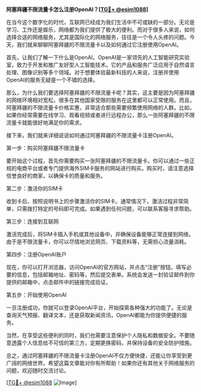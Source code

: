 **阿塞拜疆不限流量卡怎么注册OpenAI？[[TG💪+ @esim1088](https://t.me/s/esim1088)]**

在当今这个数字化的时代，互联网已经成为我们生活中不可或缺的一部分。无论是学习、工作还是娱乐，网络都为我们提供了极大的便利。而对于很多人来说，如何选择合适的网络服务，尤其是国际化的网络服务，往往是一个令人头疼的问题。今天，我们就来聊聊阿塞拜疆的不限流量卡以及如何通过它注册使用OpenAI。

首先，让我们了解一下什么是OpenAI。OpenAI是一家领先的人工智能研究实验室，致力于开发和推广友好型人工智能技术。它的产品和服务广泛应用于自然语言处理、图像识别等多个领域。对于想要体验最新科技的人来说，注册并使用OpenAI的服务无疑是一个不错的选择。

那么，为什么我们要选择阿塞拜疆的不限流量卡呢？其实，这主要是因为阿塞拜疆的网络环境相对宽松，很多在其他国家受限的服务在这里都可以正常使用。而且，阿塞拜疆的不限流量卡价格实惠，非常适合那些需要频繁使用网络的人群。比如，如果你经常需要在线学习、观看视频或者进行远程办公，那么一张阿塞拜疆的不限流量卡就能很好地满足你的需求。

接下来，我们就来详细说说如何通过阿塞拜疆的不限流量卡注册OpenAI。

第一步：购买阿塞拜疆不限流量卡

要开始这个过程，首先你需要购买一张阿塞拜疆的不限流量卡。你可以通过一些正规的电商平台或者专门提供海外SIM卡服务的网站进行购买。购买时，请注意选择信誉良好的商家，以确保卡的质量和服务。

第二步：激活你的SIM卡

收到卡后，按照说明书上的步骤激活你的SIM卡。通常情况下，激活过程非常简单，只需拨打特定的号码即可完成。如果遇到任何问题，可以联系客服寻求帮助。

第三步：连接到互联网

激活完成后，将SIM卡插入手机或其他设备中，并确保设备能够正常连接到网络。由于是不限流量卡，你可以尽情地浏览网页、下载资料等，无需担心流量消耗。

第四步：注册OpenAI账户

现在，你可以打开浏览器，访问OpenAI的官方网站，并点击“注册”按钮。填写必要的信息，包括邮箱地址、密码等，然后提交表单。系统会发送一封验证邮件到你提供的邮箱中，点击邮件中的链接完成验证。

第五步：开始使用OpenAI

一旦注册成功，你就可以登录OpenAI平台，开始探索各种强大的功能了。无论是查询天气预报、翻译文本，还是获取新闻资讯，OpenAI都能为你提供便捷的服务。

当然，在享受这些便利的同时，我们也需要注意保护个人隐私和数据安全。不要随意透露个人信息给不可信的第三方，定期更换密码，并保持设备的安全防护措施。

总之，通过阿塞拜疆的不限流量卡注册OpenAI不仅方便快捷，还能让你享受到更广阔的网络世界。希望这篇文章能对你有所帮助！如果你还有其他关于网络服务的问题，欢迎随时交流讨论。

[[TG💪+ @esim1088](https://t.me/s/esim1088) ![Image](https://i.postimg.cc/4NQfJmqS/Snipaste-2025-05-13-00-14-12.png)]